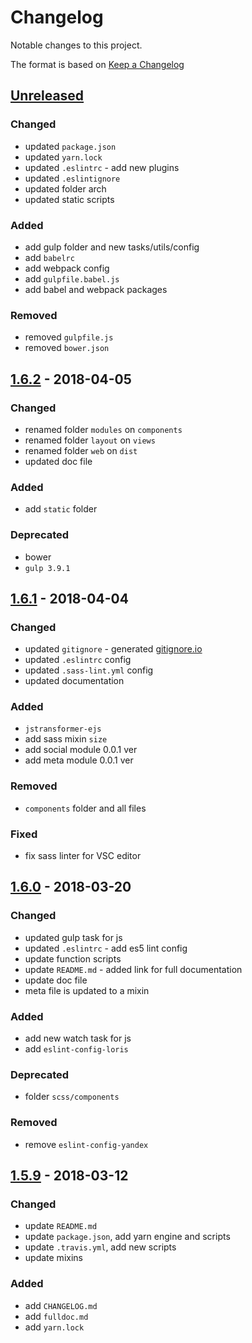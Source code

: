 # Changelog

Notable changes to this project.

The format is based on [Keep a Changelog][changelogDoc]

## [Unreleased]

### Changed

- updated `package.json`
- updated `yarn.lock`
- updated `.eslintrc` - add new plugins
- updated `.eslintignore`
- updated folder arch
- updated static scripts

### Added

- add gulp folder and new tasks/utils/config
- add `babelrc`
- add webpack config
- add `gulpfile.babel.js`
- add babel and webpack packages

### Removed

- removed `gulpfile.js`
- removed `bower.json`

## [1.6.2] - 2018-04-05

### Changed

- renamed folder `modules` on `components`
- renamed folder `layout` on `views`
- renamed folder `web` on `dist`
- updated doc file

### Added

- add `static` folder

### Deprecated

- bower
- `gulp 3.9.1`

## [1.6.1] - 2018-04-04

### Changed

- updated `gitignore` - generated [gitignore.io](https://www.gitignore.io)
- updated `.eslintrc` config
- updated `.sass-lint.yml` config
- updated documentation

### Added

- `jstransformer-ejs`
- add sass mixin `size`
- add social module 0.0.1 ver
- add meta module 0.0.1 ver

### Removed

- `components` folder and all files

### Fixed

- fix sass linter for VSC editor

## [1.6.0] - 2018-03-20

### Changed

- updated gulp task for js
- updated `.eslintrc` - add es5 lint config
- update function scripts
- update `README.md` - added link for full documentation
- update doc file
- meta file is updated to a mixin

### Added

- add new watch task for js
- add `eslint-config-loris`

### Deprecated

- folder `scss/components`

### Removed

- remove `eslint-config-yandex`

## [1.5.9] - 2018-03-12

### Changed

- update `README.md`
- update `package.json`, add yarn engine and scripts
- update `.travis.yml`, add new scripts
- update mixins

### Added

- add `CHANGELOG.md`
- add `fulldoc.md`
- add `yarn.lock`

[changelogDoc]: https://keepachangelog.com/en/1.0.0/
[Unreleased]: https://github.com/deeppines/frontend-template/tree/dev
[1.6.2]: https://github.com/deeppines/frontend-template/releases/tag/1.6.2
[1.6.1]: https://github.com/deeppines/frontend-template/releases/tag/1.6.1
[1.6.0]: https://github.com/deeppines/frontend-template/releases/tag/1.6.0
[1.5.9]: https://github.com/deeppines/frontend-template/releases/tag/1.5.9
